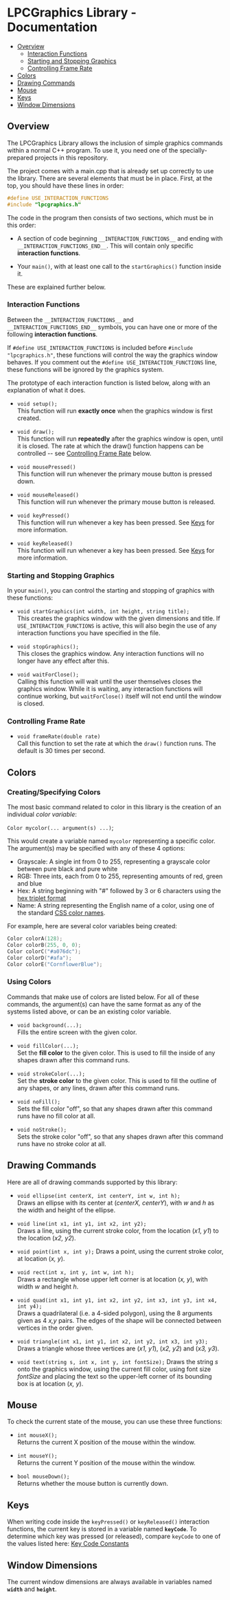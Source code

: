 # LPCGraphics Library - Documentation

- [Overview](#overview)
    - [Interaction Functions](#interaction-functions)
    - [Starting and Stopping Graphics](#starting-and-stopping-graphics)
    - [Controlling Frame Rate](#controlling-frame-rate)
- [Colors](#colors)
- [Drawing Commands](#drawing-commands)
- [Mouse](#mouse)
- [Keys](#keys)
- [Window Dimensions](#window-dimensions)

## Overview

The LPCGraphics Library allows the inclusion of simple graphics commands within a normal C++ program. To use it,
you need one of the specially-prepared projects in this repository.

The project comes with a main.cpp that is already set up correctly to use the library. There are several elements that must be in place. First, at the top, you should have these lines in order:

```c++
#define USE_INTERACTION_FUNCTIONS
#include "lpcgraphics.h"
```

The code in the program then consists of two sections, which must be in this order:

- A section of code beginning `__INTERACTION_FUNCTIONS__` and ending with `__INTERACTION_FUNCTIONS_END__`. This will contain only specific **interaction functions**.

- Your `main()`, with at least one call to the `startGraphics()` function inside it.

These are explained further below.

### Interaction Functions

Between the `__INTERACTION_FUNCTIONS__` and `__INTERACTION_FUNCTIONS_END__` symbols, you can have one or more of the following **interaction functions**.

If `#define USE_INTERACTION_FUNCTIONS` is included before `#include "lpcgraphics.h"`, these functions will control the way the graphics window behaves. If you comment out the `#define USE_INTERACTION_FUNCTIONS` line, these functions will be ignored by the graphics system.

The prototype of each interaction function is listed below, along with an explanation of what it does.

- `void setup();`<br />
This function will run **exactly once** when the graphics window is first created.
    
- `void draw();`<br />
This function will run **repeatedly** after the graphics window is open, until it is closed. The rate at which the draw() function happens can be controlled -- see [Controlling Frame Rate](#controlling-frame-rate) below.
    
- `void mousePressed()`<br />
This function will run whenever the primary mouse button is pressed down.

- `void mouseReleased()`<br />
This function will run whenever the primary mouse button is released.

- `void keyPressed()`<br />
This function will run whenever a key has been pressed. See [Keys](#keys) for more information.

- `void keyReleased()`<br />
This function will run whenever a key has been pressed. See [Keys](#keys) for more information.

### Starting and Stopping Graphics

In your `main()`, you can control the starting and stopping of graphics with these functions:

- `void startGraphics(int width, int height, string title);`<br />
This creates the graphics window with the given dimensions and title. If `USE_INTERACTION_FUNCTIONS` is active, this will also begin the use of any interaction functions you have specified in the file.
    
- `void stopGraphics();`<br />
This closes the graphics window. Any interaction functions will no longer have any effect after this.
    
- `void waitForClose();`<br />
Calling this function will wait until the user themselves closes the graphics window. While it is waiting, any interaction functions will continue working, but `waitForClose()` itself will not end until the window is closed.

### Controlling Frame Rate

- `void frameRate(double rate)`<br />
Call this function to set the rate at which the `draw()` function runs. The default is 30 times per second.

## Colors

### Creating/Specifying Colors

The most basic command related to color in this library is the creation of an individual *color variable*:

`Color mycolor(... argument(s) ...)`;

This would create a variable named `mycolor` representing a specific color. The argument(s) may be specified 
with any of these 4 options:

- Grayscale: A single int from 0 to 255, representing a grayscale color between pure black and pure white
- RGB: Three ints, each from 0 to 255, representing amounts of red, green and blue
- Hex: A string beginning with "#" followed by 3 or 6 characters using the [hex triplet format](https://en.wikipedia.org/wiki/Web_colors#Hex_triplet)
- Name: A string representing the English name of a color, using one of the standard [CSS color names](https://www.w3schools.com/cssref/css_colors.asp).

For example, here are several color variables being created:

```c++
Color colorA(128); 
Color colorB(255, 0, 0);
Color colorC("#a076dc");
Color colorD("#afa");
Color colorE("CornflowerBlue");
```

### Using Colors

Commands that make use of colors are listed below. For all of these commands, the argument(s) can have the same format as any of the systems listed above, or can be an existing color variable.

- `void background(...);`<br />
Fills the entire screen with the given color.

- `void fillColor(...);`<br />
Set the **fill color** to the given color. This is used to fill the inside of any shapes drawn after this command runs.

- `void strokeColor(...);`<br />
Set the **stroke color** to the given color. This is used to fill the outline of any shapes, or any lines, drawn after this command runs.

- `void noFill();`<br />
Sets the fill color "off", so that any shapes drawn after this command runs have no fill color at all.

- `void noStroke();`<br />
Sets the stroke color "off", so that any shapes drawn after this command runs have no stroke color at all.

## Drawing Commands

Here are all of drawing commands supported by this library:

- `void ellipse(int centerX, int centerY, int w, int h);`<br />
Draws an ellipse with its center at (*centerX, centerY*), with *w* and *h* as the width and height of the ellipse.
 
- `void line(int x1, int y1, int x2, int y2);`<br />
Draws a line, using the current stroke color, from the location (*x1, y1*) to the location (*x2, y2*).

- `void point(int x, int y);`
Draws a point, using the current stroke color, at location (*x, y*).
 
- `void rect(int x, int y, int w, int h);`<br />
Draws a rectangle whose upper left corner is at location (*x, y*), with width *w* and height *h*.

- `void quad(int x1, int y1, int x2, int y2, int x3, int y3, int x4, int y4);`<br />
Draws a quadrilateral (i.e. a 4-sided polygon), using the 8 arguments given as 4 *x,y* pairs.
The edges of the shape will be connected between vertices in the order given.

- `void triangle(int x1, int y1, int x2, int y2, int x3, int y3);`<br />
Draws a triangle whose three vertices are (*x1, y1*), (*x2, y2*) and (*x3, y3*).

- `void text(string s, int x, int y, int fontSize);`
Draws the string *s* onto the graphics window, using the current fill color, using font size *fontSize*
and placing the text so the upper-left corner of its bounding box is at location (*x, y*).
 
## Mouse

To check the current state of the mouse, you can use these three functions:

- `int mouseX();`<br />
Returns the current X position of the mouse within the window.

- `int mouseY();`<br />
Returns the current Y position of the mouse within the window.

- `bool mouseDown();`<br />
Returns whether the mouse button is currently down.
   
## Keys

When writing code inside the `keyPressed()` or `keyReleased()` interaction functions, the current key is stored in a variable named **`keyCode`**. To determine which key was pressed (or released), compare `keyCode` to one of the values listed
here: [Key Code Constants](./KeyCodeConstants.md)

## Window Dimensions

The current window dimensions are always available in variables named **`width`** and **`height`**.
